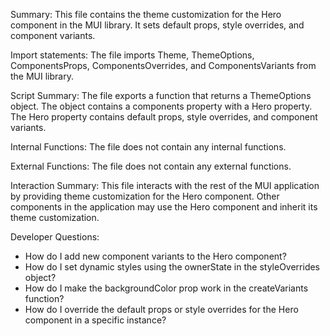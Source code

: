 Summary:
This file contains the theme customization for the Hero component in the MUI library. It sets default props, style overrides, and component variants.

Import statements:
The file imports Theme, ThemeOptions, ComponentsProps, ComponentsOverrides, and ComponentsVariants from the MUI library.

Script Summary:
The file exports a function that returns a ThemeOptions object. The object contains a components property with a Hero property. The Hero property contains default props, style overrides, and component variants.

Internal Functions:
The file does not contain any internal functions.

External Functions:
The file does not contain any external functions.

Interaction Summary:
This file interacts with the rest of the MUI application by providing theme customization for the Hero component. Other components in the application may use the Hero component and inherit its theme customization.

Developer Questions:
- How do I add new component variants to the Hero component?
- How do I set dynamic styles using the ownerState in the styleOverrides object?
- How do I make the backgroundColor prop work in the createVariants function?
- How do I override the default props or style overrides for the Hero component in a specific instance?